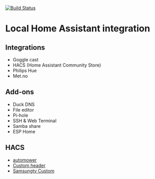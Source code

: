 [![Build Status](https://travis-ci.org/ChrLipp/ha-config.svg?branch=master)](https://travis-ci.org/ChrLipp/ha-config)

# Local Home Assistant integration

## Integrations
- Goggle cast
- HACS (Home Assistant Community Store)
- Philips Hue
- Met.no

## Add-ons
- Duck DNS
- File editor
- Pi-hole
- SSH & Web Terminal
- Samba share
- ESP Home

##  HACS
- [automower](https://github.com/walthowd/ha-automower)
- [Custom header](https://github.com/maykar/custom-header)
- [Samsungtv Custom](https://github.com/roberodin/ha-samsungtv-custom)
